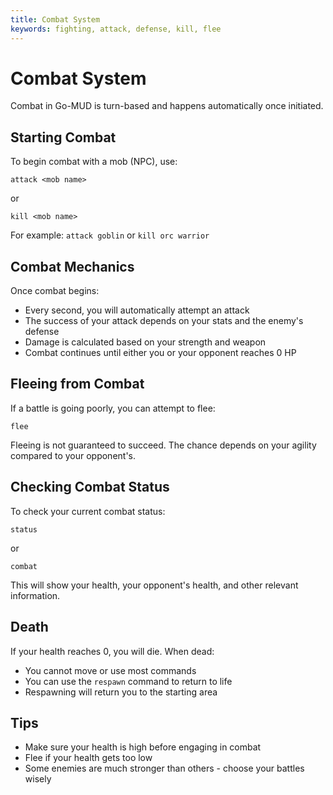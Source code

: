 ```yaml
---
title: Combat System
keywords: fighting, attack, defense, kill, flee
---
```

# Combat System

Combat in Go-MUD is turn-based and happens automatically once initiated.

## Starting Combat

To begin combat with a mob (NPC), use:
```
attack <mob name>
```
or
```
kill <mob name>
```

For example: `attack goblin` or `kill orc warrior`

## Combat Mechanics

Once combat begins:
- Every second, you will automatically attempt an attack
- The success of your attack depends on your stats and the enemy's defense
- Damage is calculated based on your strength and weapon
- Combat continues until either you or your opponent reaches 0 HP

## Fleeing from Combat

If a battle is going poorly, you can attempt to flee:
```
flee
```

Fleeing is not guaranteed to succeed. The chance depends on your agility compared to your opponent's.

## Checking Combat Status

To check your current combat status:
```
status
```
or
```
combat
```

This will show your health, your opponent's health, and other relevant information.

## Death

If your health reaches 0, you will die. When dead:
- You cannot move or use most commands
- You can use the `respawn` command to return to life
- Respawning will return you to the starting area

## Tips

- Make sure your health is high before engaging in combat
- Flee if your health gets too low
- Some enemies are much stronger than others - choose your battles wisely 